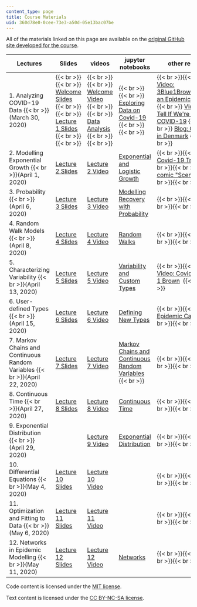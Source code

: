```yaml
---
content_type: page
title: Course Materials
uid: 360d78e0-0cee-73e3-a50d-05e13bac07be
---
```


All of the materials linked on this page are available on the [original GitHub site developed for the course](https://github.com/mitmath/6S083/blob/master/syllabus.md).

| Lectures | Slides | videos | jupyter notebooks | other resources |
| --- | --- | --- | --- | --- |
| 1\. Analyzing COVID-19 Data  {{< br >}}(March 30, 2020) |  {{< br >}}{{< br >}} [Welcome Slides](https://docs.google.com/presentation/d/1S8PjNJoKDOqjZM1mkhFwfLMFMzA7DOy8tOODfJxSH6Q/) {{< br >}}{{< br >}} [Lecture 1 Slides](https://docs.google.com/viewer?url=https://github.com/mitmath/6S083/raw/master/lectures/01.%20Introduction%20to%20Julia.pdf) {{< br >}}{{< br >}}  |  {{< br >}}{{< br >}} [Welcome Video](https://video.odl.mit.edu/videos/25acbf684dbd4fb18caa694dc1e9cb4a/) {{< br >}}{{< br >}} [Data Analysis](https://video.odl.mit.edu/videos/6fd61898f9c841bfbf79c7163a2c960d/) {{< br >}}{{< br >}}  |  {{< br >}}{{< br >}} [Exploring Data on Covid-19](https://nbviewer.jupyter.org/github/mitmath/6S083/blob/c7e60979a98ea733d144483a296687a6370a333d/lectures/live/01%20-%20Exploring%20COVID-19%20data.ipynb) {{< br >}}{{< br >}}  |  {{< br >}}{{< br >}} [Video: 3Blue1Brown:Simulating an Epidemic](https://www.youtube.com/watch?v=gxAaO2rsdIs&feature=youtu.be&t=1)  {{< br >}}{{< br >}} [Video: How to Tell If We're Beating COVID-19](https://www.youtube.com/watch?v=54XLXg4fYsc) {{< br >}}{{< br >}} [Blog: COVID-19 in Denmark](https://doktormike.gitlab.io/post/covid-19/) {{< br >}}{{< br >}}  |
| 2\. Modelling Exponential Growth  {{< br >}}(April 1, 2020) | [Lecture 2 Slides](https://docs.google.com/viewer?url=https://github.com/mitmath/6S083/raw/master/lectures/02.%20Introduction%20to%20modelling.pdf) | [Lecture 2 Video](https://mit.zoom.us/rec/play/tZcqJu2hrWk3EoCU5ASDA6JwW43rJqOs0nQb8voJmEjgBnQBNVvybrFANuBdT4BwqQyhLs2fsHc_EOcH?continueMode=true&_x_zm_rtaid=ASHU40TnQm6DiHQVTVcqtg.1586018029563.8875e6e3159640b6b791712564660e4c&_x_zm_rhtaid=946) | [Exponential and Logistic Growth](https://nbviewer.jupyter.org/github/mitmath/6S083/blob/master/lectures/live/02%20-%20Exponential%20and%20logistic%20growth.ipynb) |  {{< br >}}{{< br >}} [Covid-19 Trajectory](https://aatishb.com/covidtrends/) {{< br >}}{{< br >}} [xkcd comic "Scenario 4"](https://xkcd.com/2289/) {{< br >}}{{< br >}}  |
| 3\. Probability  {{< br >}}(April 6, 2020) | [Lecture 3 Slides](https://docs.google.com/viewer?url=https://github.com/mitmath/6S083/raw/master/lectures/03.%20Probability.pdf) | [Lecture 3 Video](https://mit.zoom.us/rec/share/vdNMC4yg3W9ISZXV5XvyXLQ4PYHUaaa8g3cW__UNyUrv2YVoyW8RMCvfmWE2Axxk) | [Modelling Recovery with Probability](https://nbviewer.jupyter.org/github/mitmath/6S083/blob/master/lectures/live/03%20-%20Modelling%20recovery%20process%20using%20probability.ipynb) |  {{< br >}}{{< br >}} <none>  {{< br >}}{{< br >}}  |
| 4\. Random Walk Models  {{< br >}}(April 8, 2020) | [Lecture 4 Slides](https://docs.google.com/viewer?url=https://github.com/mitmath/6S083/raw/master/lectures/04.%20Probability%20II%20and%20random%20walks.pdf) | [Lecture 4 Video](https://mit.zoom.us/rec/share/_tBoKZ7Z0UpJX6-O6kfcQrERBo3veaa8hCMa_6VZn024oOZsopE1_HE1CF0ZnpLB?startTime=1586372102000) | [Random Walks](https://nbviewer.jupyter.org/github/mitmath/6S083/blob/master/lectures/live/04%20-%20Random%20walks.ipynb) |  {{< br >}}{{< br >}} <none>  {{< br >}}{{< br >}}  |
| 5\. Characterizing Variability  {{< br >}}(April 13, 2020) | [Lecture 5 Slides](https://docs.google.com/viewer?url=https://github.com/mitmath/6S083/raw/master/lectures/05.%20Variability%20and%20custom%20types.pdf) | [Lecture 5 Video](https://mit.zoom.us/rec/share/y8x_No_QriBIXtbPs2vQc54oGK3oaaa80HUZrqVbxUz8o_RDWEGav3XoJN54wLpx)﻿ | [Variability and Custom Types](https://nbviewer.jupyter.org/github/mitmath/6S083/blob/master/lectures/live/05%20-%20Variability%20and%20custom%20types.ipynb)  |  {{< br >}}{{< br >}} [Video: Covid-19 3 Blue 1 Brown](https://youtu.be/Kas0tIxDvrg)  {{< br >}}{{< br >}}  |
| 6\. User-defined Types  {{< br >}}(April 15, 2020) | [Lecture 6 Slides](https://docs.google.com/viewer?url=https://github.com/mitmath/6S083/raw/master/lectures/06.%20Defining%20new%20types%20to%20represent%20data.pdf) | [Lecture 6 Video](https://mit.zoom.us/rec/share/2tV7C66r2jhObKPs1WbcZqInRa3ZX6a8gyVL_aZbyUkq9TEEKy-uFAPg0XBUN6gF)  | [Defining New Types](https://nbviewer.jupyter.org/github/mitmath/6S083/blob/c4720cd0e8d96e2991d888a8a21cd41cdc1d46c7/lectures/live/06%20-%20Defining%20new%20types.ipynb) |  {{< br >}}{{< br >}} [Epidemic Calculator](https://gabgoh.github.io/COVID/index.html)  {{< br >}}{{< br >}}  |
| 7\. Markov Chains and Continuous Random Variables  {{< br >}}(April 22, 2020) | [Lecture 7 Slides](https://docs.google.com/viewer?url=https://github.com/mitmath/6S083/raw/master/lectures/07.%20Markov%20chains%20and%20continuous%20random%20variables.pdf) | [Lecture 7 Video](https://mit.zoom.us/rec/play/6JYkduqhqDg3GNKVsgSDU_UrW9W6f_6shCgZqPMIzBu3VSRQYwH1b-MRZ19I4LA6s9Zkgkii3hRa3Dg?continueMode=true)﻿  | [Markov Chains and Continuous Random Variables](https://nbviewer.jupyter.org/github/mitmath/6S083/blob/master/lectures/live/07%20-%20Markov%20chains%20and%20continuous%20random%20variables.ipynb)  {{< br >}}  |  {{< br >}}{{< br >}} <none>  {{< br >}}{{< br >}}  |
| 8\. Continuous Time  {{< br >}}(April 27, 2020) | [Lecture 8 Slides](https://docs.google.com/viewer?url=https://github.com/mitmath/6S083/raw/master/lectures/08.%20Continuous%20random%20variables.pdf) | [Lecture 8 Video](https://mit.zoom.us/rec/share/vdBRMbb26n1IWKvR2m7VZ6MzPLr-aaa8hyIX_fZemhqJWjQumKaAbjQ0_4I39fBi)﻿  | [Continuous Time](https://nbviewer.jupyter.org/github/mitmath/6S083/blob/master/lectures/live/08%20-%20Continuous%20time.ipynb) |  {{< br >}}{{< br >}} <none>  {{< br >}}{{< br >}}  |
| 9\. Exponential Distribution  {{< br >}}(April 29, 2020) | <none> | [Lecture 9 Video](https://mit.zoom.us/rec/share/649pLprc8WNIco3f9V7kC4wKJdzjeaa80XQb__UKzBt2XiCyIvtsoULwI_jWE4Ae)﻿  | [Exponential Distribution](https://nbviewer.jupyter.org/github/mitmath/6S083/blob/master/lectures/live/09%20-%20Exponential%20distribution.ipynb) |  {{< br >}}{{< br >}} <none> {{< br >}}{{< br >}}  |
| 10\. Differential Equations  {{< br >}}(May 4, 2020) | [Lecture 10 Slides](https://docs.google.com/presentation/d/1mL1tqBfyAZm2GEM-cIjpeVjr5zNkmXYO5-8mgV-ecVM/edit?usp=sharing) | [Lecture 10 Video](https://mit.zoom.us/rec/play/7518IuH6qzw3ToaVsASDVqRxW9XsLf2s0iYb-PMOzU22VXUEY1quY-ARa7NLJy4EoyF2cTZfZ0CsDdCy?continueMode=true)  | <none> |  {{< br >}}{{< br >}} ﻿<none> {{< br >}}{{< br >}}  |
| 11\. Optimization and Fitting to Data  {{< br >}}(May 6, 2020) | [Lecture 11 Slides](https://docs.google.com/viewer?url=https://github.com/mitmath/6S083/raw/master/lectures/11.%20Optimization%20and%20linear%20regression.pdf) | [Lecture 11 Video](https://mit.zoom.us/rec/play/uscrJO6s_W43GtzGuQSDVqB5W43uKq-sgHUZrqIEmk69AXhVZFOiN-FAa-JUrxTFKA3zRiz2ZyJnYDE?continueMode=true)﻿  | <none> |  {{< br >}}{{< br >}} ﻿<none> {{< br >}}{{< br >}}  |
| 12\. Networks in Epidemic Modelling  {{< br >}}(May 11, 2020) | [Lecture 12 Slides](https://docs.google.com/viewer?url=https://github.com/mitmath/6S083/raw/master/lectures/12.%20Networks%20in%20epidemic%20modelling.pdf) | [Lecture 12 Video](https://mit.zoom.us/rec/share/7M5REZPPyUdOUNbrzR2EaIMqRInjT6a8hilK_KcOz06Viec_gN-vfyXZdSpFR4x3)﻿  | [Networks](https://nbviewer.jupyter.org/github/mitmath/6S083/blob/master/lectures/live/12.%20Networks.ipynb)  |  {{< br >}}{{< br >}} <none> {{< br >}}{{< br >}}  

Code content is licensed under the [MIT license](https://opensource.org/licenses/MIT).

Text content is licensed under the [CC BY-NC-SA license](https://creativecommons.org/licenses/by-sa/4.0).